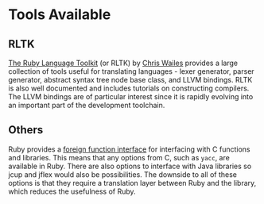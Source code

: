 # Tools Available

## RLTK

[The Ruby Language Toolkit](https://github.com/chriswailes/RLTK) (or RLTK) by [Chris Wailes](http://chris.wailes.name/) provides a large collection of tools useful for translating languages - lexer generator, parser generator, abstract syntax tree node base class, and LLVM bindings. RLTK is also well documented and includes tutorials on constructing compilers. The LLVM bindings are of particular interest since it is rapidly evolving into an important part of the development toolchain.

## Others

Ruby provides a [foreign function interface](https://github.com/ffi/ffi) for interfacing with C functions and libraries. This means that any options from C, such as `yacc`, are available in Ruby. There are also options to interface with Java libraries so jcup and jflex would also be possibilities. The downside to all of these options is that they require a translation layer between Ruby and the library, which reduces the usefulness of Ruby.
